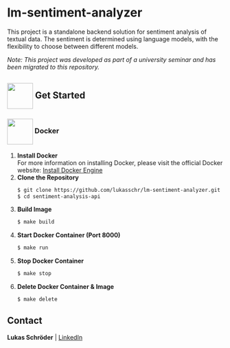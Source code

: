 # lm-sentiment-analyzer

This project is a standalone backend solution for sentiment analysis of textual data. The sentiment is determined using language models, with the flexibility to choose between different models.

*Note: This project was developed as part of a university seminar and has been migrated to this repository.*


<!-- Getting Started -->
## <img align="center" width="60px" height="60px" src="https://media3.giphy.com/media/wuZWV7keWqi2jJGzdB/giphy.gif?cid=6c09b952wp4ev7jtywg3j6tt7ec7vr3piiwql2vhrlsgydyz&ep=v1_internal_gif_by_id&rid=giphy.gif&ct=s"> Get Started <a id="started"></a>

<!-- Docker -->
### <img align="center" width="60px" src="https://miro.medium.com/v2/resize:fit:1400/1*wXtyhpOL5NK_w39UvZpADQ.gif"> Docker <a id="docker"></a>
1. **Install Docker**<br>
    For more information on installing Docker, please visit the official Docker website: [Install Docker Engine](https://docs.docker.com/engine/install/)
2. **Clone the Repository**
    ```bash
    $ git clone https://github.com/lukasschr/lm-sentiment-analyzer.git
    $ cd sentiment-analysis-api
    ```
3. **Build Image**
    ```bash
    $ make build
    ```
4. **Start Docker Container (Port 8000)**
    ```bash
    $ make run
    ```
5. **Stop Docker Container**
    ```bash
    $ make stop
    ```
6. **Delete Docker Container & Image**
    ```bash
    $ make delete
    ```

<!-- Contact -->
## Contact

**Lukas Schröder** | [LinkedIn](https://www.linkedin.com/in/lukasschr/)